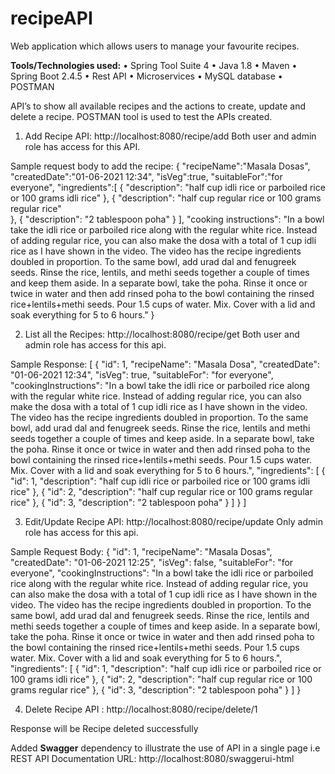 # recipeAPI
 Web application which allows users to manage your favourite recipes.
 
 **Tools/Technologies used:**
•	Spring Tool Suite 4
•	Java 1.8 
•	Maven
•	Spring Boot 2.4.5
•	Rest API
•	Microservices
•	MySQL database
•	POSTMAN

API’s to show all available recipes and the actions to create, update and delete a recipe.
POSTMAN tool is used to test the APIs created.

1.	Add Recipe API: http://localhost:8080/recipe/add
Both user and admin role has access for this API.

Sample request body to add the recipe:
{
	"recipeName":"Masala Dosas",
	"createdDate":"01-06-2021 12:34",
	"isVeg":true,
	"suitableFor":"for everyone",
	"ingredients":[
		{
		"description": "half cup idli rice or parboiled rice or 100 grams idli rice"
		},
		{
		"description": "half cup regular rice or 100 grams regular rice"	
		},
		{
		"description": "2 tablespoon poha"
		}
	],
	"cooking instructions": "In a bowl take the idli rice or parboiled rice along with the regular white rice. Instead of adding regular rice, you can also make the dosa with a total of 1 cup idli rice as I have shown in the video. The video has the recipe ingredients doubled in proportion. To the same bowl, add urad dal and fenugreek seeds. Rinse the rice, lentils, and methi seeds together a couple of times and keep them aside. In a separate bowl, take the poha. Rinse it once or twice in water and then add rinsed poha to the bowl containing the rinsed rice+lentils+methi seeds. Pour 1.5 cups of water. Mix. Cover with a lid and soak everything for 5 to 6 hours."
}


2.	List all the Recipes: http://localhost:8080/recipe/get
Both user and admin role has access for this api.

Sample Response:
[
    {
        "id": 1,
        "recipeName": "Masala Dosa",
        "createdDate": "01-06-2021 12:34",
        "isVeg": true,
        "suitableFor": "for everyone",
        "cookingInstructions": "In a bowl take the idli rice or parboiled rice along with the regular white rice. Instead of adding regular rice, you can also make the dosa with a total of 1 cup idli rice as I have shown in the video. The video has the recipe ingredients doubled in proportion. To the same bowl, add urad dal and fenugreek seeds. Rinse the rice, lentils and methi seeds together a couple of times and keep aside. In a separate bowl, take the poha. Rinse it once or twice in water and then add rinsed poha to the bowl containing the rinsed rice+lentils+methi seeds. Pour 1.5 cups water. Mix. Cover with a lid and soak everything for 5 to 6 hours.",
        "ingredients": [
            {
                "id": 1,
                "description": "half cup idli rice or parboiled rice or 100 grams idli rice"
            },
            {
                "id": 2,
                "description": "half cup regular rice or 100 grams regular rice"
            },
            {
                "id": 3,
                "description": "2 tablespoon poha"
            }
        ]
    }
]


3.	Edit/Update Recipe API: http://localhost:8080/recipe/update
Only admin role has access for this api.

Sample Request Body:
{
    "id": 1,
    "recipeName": "Masala Dosas",
    "createdDate": "01-06-2021 12:25",
    "isVeg": false,
    "suitableFor": "for everyone",
    "cookingInstructions": "In a bowl take the idli rice or parboiled rice along with the regular white rice. Instead of adding regular rice, you can also make the dosa with a total of 1 cup idli rice as I have shown in the video. The video has the recipe ingredients doubled in proportion. To the same bowl, add urad dal and fenugreek seeds. Rinse the rice, lentils and methi seeds together a couple of times and keep aside. In a separate bowl, take the poha. Rinse it once or twice in water and then add rinsed poha to the bowl containing the rinsed rice+lentils+methi seeds. Pour 1.5 cups water. Mix. Cover with a lid and soak everything for 5 to 6 hours.",
    "ingredients": [
        {
            "id": 1,
            "description": "half cup idli rice or parboiled rice or 100 grams idli rice"
        },
        {
            "id": 2,
            "description": "half cup regular rice or 100 grams regular rice"
        },
        {
            "id": 3,
            "description": "2 tablespoon poha"
        }
    ]
}

4.	Delete Recipe API : http://localhost:8080/recipe/delete/1

Response will be Recipe deleted successfully

Added **Swagger** dependency to illustrate the use of API in a single page i.e REST API Documentation
URL: http://localhost:8080/swaggerui-html




